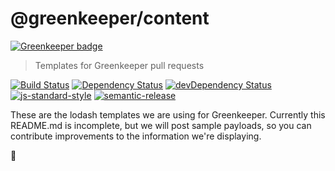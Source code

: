 # @greenkeeper/content

[![Greenkeeper badge](https://badges.greenkeeper.io/greenkeeperio/content.svg)](https://greenkeeper.io/)

> Templates for Greenkeeper pull requests

[![Build Status](https://travis-ci.org/greenkeeperio/content.svg?branch=master)](https://travis-ci.org/greenkeeperio/content)
[![Dependency Status](https://david-dm.org/greenkeeperio/content/master.svg)](https://david-dm.org/greenkeeperio/content/master)
[![devDependency Status](https://david-dm.org/greenkeeperio/content/master/dev-status.svg)](https://david-dm.org/greenkeeperio/content/master#info=devDependencies)
[![js-standard-style](https://img.shields.io/badge/code%20style-standard-brightgreen.svg?style=flat)](https://github.com/feross/standard)
[![semantic-release](https://img.shields.io/badge/%20%20%F0%9F%93%A6%F0%9F%9A%80-semantic--release-e10079.svg)](https://github.com/semantic-release/semantic-release)

These are the lodash templates we are using for Greenkeeper.
Currently this README.md is incomplete, but we will post sample payloads, so you can contribute improvements to the information we're displaying.

:palm_tree:
